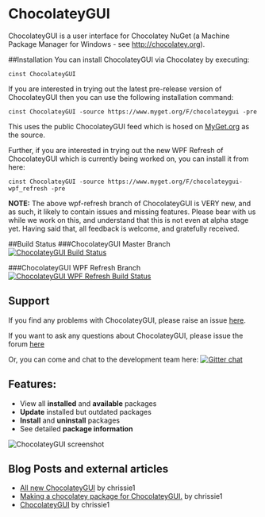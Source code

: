 # ChocolateyGUI
ChocolateyGUI is a user interface for Chocolatey NuGet (a Machine Package Manager for Windows - see http://chocolatey.org).

##Installation
You can install ChocolateyGUI via Chocolatey by executing:
 
```cinst ChocolateyGUI```

If you are interested in trying out the latest pre-release version of ChocolateyGUI then you can use the following installation command:

```cinst ChocolateyGUI -source https://www.myget.org/F/chocolateygui -pre```

This uses the public ChocolateyGUI feed which is hosed on [MyGet.org](https://www.myget.org) as the source.

Further, if you are interested in trying out the new WPF Refresh of ChocolateyGUI which is currently being worked on, you can install it from here:

```cinst ChocolateyGUI -source https://www.myget.org/F/chocolateygui-wpf_refresh -pre```

**NOTE:** The above wpf-refresh branch of ChocolateyGUI is VERY new, and as such, it likely to contain issues and missing features.  Please bear with us while we work on this, and understand that this is not even at alpha stage yet.  Having said that, all feedback is welcome, and gratefully received.

##Build Status
###ChocolateyGUI Master Branch
[![ChocolateyGUI Build Status](https://www.myget.org/BuildSource/Badge/chocolateygui?identifier=124190bb-ec73-4776-bfb3-e07bc6658e35)](https://www.myget.org/F/chocolateygui)

###ChocolateyGUI WPF Refresh Branch
[![ChocolateyGUI WPF Refresh Build Status](https://www.myget.org/BuildSource/Badge/chocolateygui-wpf_refresh?identifier=3251a865-0412-44fe-a0c6-3fe479afaa42)](https://www.myget.org/F/chocolateygui-wpf_refresh)

## Support
If you find any problems with ChocolateyGUI, please raise an issue [here](https://github.com/chocolatey/ChocolateyGUI/issues/new).

If you want to ask any questions about ChocolateyGUI, please issue the forum [here](https://groups.google.com/forum/#!forum/chocolateygui)

Or, you can come and chat to the development team here:
[![Gitter chat](https://badges.gitter.im/chocolatey/ChocolateyGUI.png)](https://gitter.im/chocolatey/ChocolateyGUI)

## Features:
* View all **installed** and **available** packages
* **Update** installed but outdated packages
* **Install** and **uninstall** packages
* See detailed **package information**

![ChocolateyGUI screenshot](http://blogs.lessthandot.com/wp-content/uploads/users/chrissie1/chocolatey/ChocoGUI1.png?mtime=1360428609)

## Blog Posts and external articles

* [All new ChocolateyGUI](http://blogs.lessthandot.com/index.php/SysAdmins/OS/Windows/all-new-chocolateygui) by chrissie1
* [Making a chocolatey package for ChocolateyGUI.](http://blogs.lessthandot.com/index.php/DesktopDev/MSTech/making-a-chocolatey-package) by chrissie1
* [ChocolateyGUI](http://blogs.lessthandot.com/index.php/DesktopDev/MSTech/chocolatey-gui) by chrissie1

